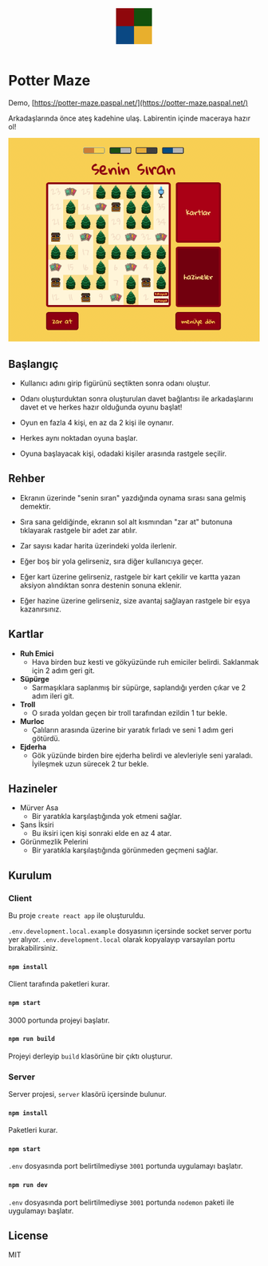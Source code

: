 <div align="center">
<img src="https://raw.githubusercontent.com/sercanpaspal/potter-maze/main/public/logo192.png" style="width:72px;" align="center" />
<br />
<br />
</div>

# Potter Maze

Demo, [https://potter-maze.paspal.net/](https://potter-maze.paspal.net/)

Arkadaşlarında önce ateş kadehine ulaş. Labirentin içinde maceraya hazır ol!

<img src="https://raw.githubusercontent.com/sercanpaspal/potter-maze/main/game.gif" />

## Başlangıç

- Kullanıcı adını girip figürünü seçtikten sonra odanı oluştur.

- Odanı oluşturduktan sonra oluşturulan davet bağlantısı ile arkadaşlarını davet et ve herkes hazır olduğunda oyunu başlat!

- Oyun en fazla 4 kişi, en az da 2 kişi ile oynanır.

- Herkes aynı noktadan oyuna başlar.

- Oyuna başlayacak kişi, odadaki kişiler arasında rastgele seçilir.

## Rehber

- Ekranın üzerinde "senin sıran" yazdığında oynama sırası sana gelmiş demektir.

- Sıra sana geldiğinde, ekranın sol alt kısmından "zar at" butonuna tıklayarak rastgele bir adet zar atılır.

- Zar sayısı kadar harita üzerindeki yolda ilerlenir.

- Eğer boş bir yola gelirseniz, sıra diğer kullanıcıya geçer.

- Eğer kart üzerine gelirseniz, rastgele bir kart çekilir ve kartta yazan aksiyon alındıktan sonra destenin sonuna eklenir.

- Eğer hazine üzerine gelirseniz, size avantaj sağlayan rastgele bir eşya kazanırsınız.

## Kartlar

- **Ruh Emici**
  - Hava birden buz kesti ve gökyüzünde ruh emiciler belirdi. Saklanmak için 2 adım geri git.
- **Süpürge**
  - Sarmaşıklara saplanmış bir süpürge, saplandığı yerden çıkar ve 2 adım ileri git.
- **Troll**
  - O sırada yoldan geçen bir troll tarafından ezildin 1 tur bekle.
- **Murloc**
  - Çalıların arasında üzerine bir yaratık fırladı ve seni 1 adım geri götürdü.
- **Ejderha**
  - Gök yüzünde birden bire ejderha belirdi ve alevleriyle seni yaraladı. İyileşmek uzun sürecek 2 tur bekle.

## Hazineler

- Mürver Asa
  - Bir yaratıkla karşılaştığında yok etmeni sağlar.
- Şans İksiri
  - Bu iksiri içen kişi sonraki elde en az 4 atar.
- Görünmezlik Pelerini
  - Bir yaratıkla karşılaştığında görünmeden geçmeni sağlar.

## Kurulum

### Client

Bu proje `create react app` ile oluşturuldu.

`.env.development.local.example` dosyasının içersinde socket server portu yer alıyor. `.env.development.local` olarak kopyalayıp varsayılan portu bırakabilirsiniz.

#### `npm install`
Client tarafında paketleri kurar.

#### `npm start`

3000 portunda projeyi başlatır.

#### `npm run build`

Projeyi derleyip `build` klasörüne bir çıktı oluşturur.

### Server
Server projesi, `server` klasörü içersinde bulunur.

#### `npm install`
Paketleri kurar.

#### `npm start`
`.env` dosyasında port belirtilmediyse `3001` portunda uygulamayı başlatır.

#### `npm run dev`
`.env` dosyasında port belirtilmediyse `3001` portunda `nodemon` paketi ile uygulamayı başlatır.


## License
MIT